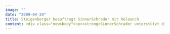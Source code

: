 ```yaml
---
image: ""
date: "2009-04-24"
title: Steigenberger beauftragt SinnerSchrader mit Relaunch
content: <div class="newsbody"><p><strong>SinnerSchrader unterstützt die Steigenberger Hotel Group beim kompletten Relaunch ihrer Website vom Konzept über das Design bis hin zur Umsetzung. Der Buchungsprozess sowie die Markendifferenzierung stehen bei der Neuentwicklung im Vordergrund. Betreut wird Steigenberger von SinnerSchrader in Frankfurt am Main.</strong></p><p>Durch die Optimierung der Hotelbuchung und eine klare Differenzierung der zwei Marken Steigenberger Hotels and Resorts und InterCityHotels soll das beste Buchungsportal einer Hotelmarke entstehen. „Das Ziel ist ambitioniert, doch über 75 Jahre Hotellerie-Erfahrung der Spitzenklasse gepaart mit der Beratungs-, Konzeptions- und Technik-Kompetenz von SinnerSchrader sind eine hervorragende Voraussetzung für die erfolgreiche Neuausrichtung unserer Website“, erläutert Thilo Hertwig, Direktor E-Commerce der Steigenberger Hotel Group.</p><p>Beim Relaunch geht es darum, ein perfektes interaktives Konsumentenerlebnis von der Google-Suche bis zur erfolgreichen Buchung zu schaffen, das den Aufbau einer Beziehung ermöglicht und letztendlich zur Bindung des Kunden beiträgt. Denn SinnerSchrader steht für „Creating Radical Relationships“. Holger Blank, Geschäftsführer Technik bei SinnerSchrader&#58; „Wir wissen, dass ein klarer, transparenter Buchungsprozess einen hohen Nutzen für den Konsumenten darstellt. Daran orientieren wir uns.“</p><p>Eine Besonderheit der Steigenberger Hotel Group, die sich im Gegensatz zu anderen Hotelmarken und -ketten in Familienbesitz befindet, ist die Individualität der Hotelpalette. Das Angebot reicht von jung und modern bis traditionell. Diese Einzigartigkeit gilt es auch in der Online-Markenführung herauszustellen.</p></div>
---
```


